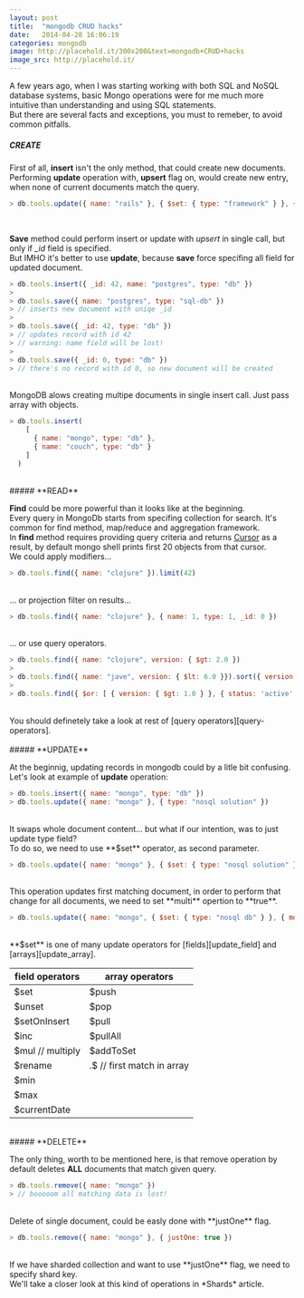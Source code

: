 ```yaml
---
layout: post
title:  "mongodb CRUD hacks"
date:   2014-04-28 16:06:19
categories: mongodb
image: http://placehold.it/300x200&text=mongodb+CRUD+hacks
image_src: http://placehold.it/
---
```


A few years ago, when I was starting working with both SQL and NoSQL database systems, basic Mongo operations were for me much more intuitive than understanding and using SQL statements.
<br>
But there are several facts and exceptions, you must to remeber, to avoid common pitfalls.


##### **CREATE**

First of all, **insert** isn't the only method, that could create new documents.
<br>
Performing **update** operation with, **upsert** flag on, would create new entry,
when none of current documents match the query.

```js
> db.tools.update({ name: "rails" }, { $set: { type: "framework" } }, { upsert: true })
```
<br>

**Save** method could perform insert or update with *upsert* in single call, but only if *_id* field is specified.
<br>
But IMHO it's better to use **update**, because **save** force specifing all field for updated document.

```js
> db.tools.insert({ _id: 42, name: "postgres", type: "db" })
>
> db.tools.save({ name: "postgres", type: "sql-db" })
> // inserts new document with uniqe _id
>
> db.tools.save({ _id: 42, type: "db" })
> // updates record with id 42
> // warning: name field will be lost!
>
> db.tools.save({ _id: 0, type: "db" })
> // there's no record with id 0, so new document will be created
```
<br>
MongoDB alows creating multipe documents in single insert call. Just pass array with objects.

```js
> db.tools.insert(
    [
      { name: "mongo", type: "db" },
      { name: "couch", type: "db" }
    ]
  )
```
<br>
##### **READ**

**Find** could be more powerful than it looks like at the beginning.
<br>
Every query in MongoDb starts from specifing collection for search. It's common for find method,
map/reduce and aggregation framework.
<br>
In **find** method requires providing query criteria and returns [Cursor][cursors] as a result, by default mongo shell prints first 20 objects from that cursor.
<br>
We could apply modifiers...

```js
> db.tools.find({ name: "clojure" }).limit(42)
```
<br>
... or projection filter on results...

```js
> db.tools.find({ name: "clojure" }, { name: 1, type: 1, _id: 0 })
```
<br>
... or use query operators.

```js
> db.tools.find({ name: "clojure", version: { $gt: 2.0 })
>
> db.tools.find({ name: "jave", version: { $lt: 6.0 }}).sort({ version: -1 })
>
> db.tools.find({ $or: [ { version: { $gt: 1.0 } }, { status: 'active' } ] })
```
<br>
You should definetely take a look at rest of [query operators][query-operators].
<br>
<br>
##### **UPDATE**

At the beginnig, updating records in mongodb could by a litle bit confusing.
<br>
Let's look at example of **update** operation:

```js
> db.tools.insert({ name: "mongo", type: "db" })
> db.tools.update({ name: "mongo" }, { type: "nosql solution" })
```
<br>
It swaps whole document content... but what if our intention, was
to just update type field?
<br>
To do so, we need to use **$set** operator, as second parameter.

```js
> db.tools.update({ name: "mongo" }, { $set: { type: "nosql solution" } })
```
<br>
This operation updates first matching document, in order to perform that change
for all documents, we need to set **multi** opertion to **true**.

```js
> db.tools.update({ name: "mongo", { $set: { type: "nosql db" } }, { multi: true })
```
<br>
**$set** is one of many update operators for [fields][update_field] and [arrays][update_array].

<table>
  <thead>
    <tr>
      <th> field operators </th>
      <th> array operators </th>
    </tr>
  </thead>
  <tbody>
    <tr>
      <td>$set</td>
      <td>$push</td>
    </tr>
    <tr>
      <td>$unset</td>
      <td>$pop</td>
    </tr>
    <tr>
      <td>$setOnInsert</td>
      <td>$pull</td>
    </tr>
    <tr>
      <td>$inc</td>
      <td>$pullAll</td>
    </tr>
    <tr>
      <td>$mul // multiply</td>
      <td>$addToSet</td>
    </tr>
    <tr>
      <td>$rename</td>
      <td>.$ // first match in array</td>
    </tr>
    <tr>
      <td>$min</td>
      <td></td>
    </tr>
    <tr>
      <td>$max</td>
      <td></td>
    </tr>
    <tr>
      <td>$currentDate</td>
      <td></td>
    </tr>
  </tbody>
</table>
<br>
##### **DELETE**

The only thing, worth to be mentioned here, is that remove operation by default
deletes **ALL** documents that match given query.

```js
> db.tools.remove({ name: "mongo" })
> // booooom all matching data is lost!
```
<br>
Delete of single document, could be easly done with **justOne** flag.

```js
> db.tools.remove({ name: "mongo" }, { justOne: true })
```
<br>
If we have sharded collection and want to use **justOne** flag,
we need to specify shard key.
<br>
We'll take a closer look at this kind of operations in
*Shards* article.

[cursors]: http://docs.mongodb.org/manual/core/cursors/
[update_field]: http://docs.mongodb.org/manual/reference/operator/update-field/
[update_array]: http://docs.mongodb.org/manual/reference/operator/update-array/
[query-operators]: http://docs.mongodb.org/manual/reference/operator/query/
